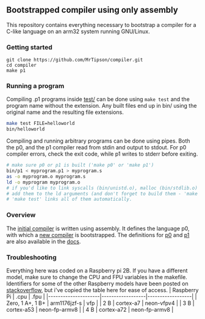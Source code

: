## Bootstrapped compiler using only assembly
This repository contains everything necessary to bootstrap a compiler for a C-like language on an arm32 system running GNU/Linux.

### Getting started
```
git clone https://github.com/MrTipson/compiler.git
cd compiler
make p1
```

### Running a program
Compiling .p1 programs inside [test/](https://github.com/MrTipson/compiler/tree/master/test) can be done using `make test` and the program name without the extension. Any built files end up in bin/ using the original name and the resulting file extensions.
```sh
make test FILE=helloworld
bin/helloworld
```
Compiling and running arbitrary programs can be done using pipes. Both the p0, and the p1 compiler read from stdin and output to stdout. For p0 compiler errors, check the exit code, while p1 writes to stderr before exiting.
```sh
# make sure p0 or p1 is built ('make p0' or 'make p1')
bin/p1 < myprogram.p1 > myprogram.s
as -o myprogram.o myprogram.s
ld -o myprogram myprogram.o
# if you'd like to link syscalls (bin/unistd.o), malloc (bin/stdlib.o) or stdio (bin/stdio.o),
# add them to the ld arguments (and don't forget to build them - 'make stdlib stdio unistd').
# 'make test' links all of them automatically.
```

### Overview
The [initial compiler](src/prev.s) is written using assembly. It defines the language p0, with which a [new compiler](src/prev.p0) is bootstrapped. The definitions for [p0](docs/helper.md) and [p1](docs/target.md) are also available in the [docs](docs/).

### Troubleshooting
Everything here was coded on a Raspberry pi 2B. If you have a different model, make sure to change the CPU and FPU variables in the makefile. Identifiers for some of the other Raspberry models have been posted on [stackoverflow](https://stackoverflow.com/a/64689072), but i've copied the table here for ease of access.
| Raspberry Pi        | .cpu             | .fpu             |
|---------------------|------------------|------------------|
| Zero, 1 A+, 1 B+    | arm1176jzf-s     | vfp              |
| 2 B                 | cortex-a7        | neon-vfpv4       |
| 3 B                 | cortex-a53       | neon-fp-armv8    |
| 4 B                 | cortex-a72       | neon-fp-armv8    |